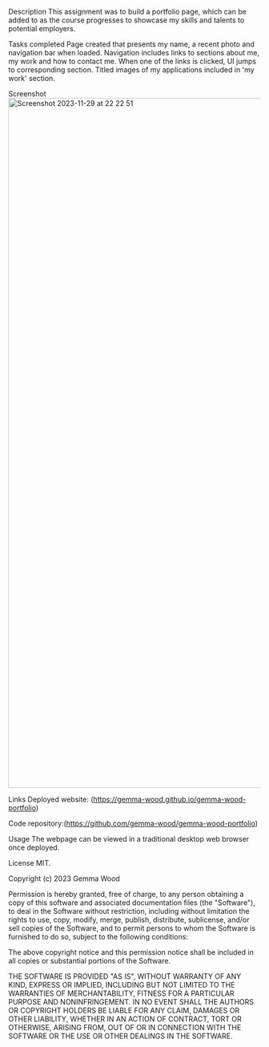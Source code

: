 Description
This assignment was to build a portfolio page, which can be added to as the course progresses to showcase my skills and talents to potential employers.

Tasks completed
Page created that presents my name, a recent photo and navigation bar when loaded.
Navigation includes links to sections about me, my work and how to contact me.
When one of the links is clicked, UI jumps to corresponding section.
Titled images of my applications included in 'my work' section.

Screenshot
<img width="1376" alt="Screenshot 2023-11-29 at 22 22 51" src="https://github.com/Gemma-Wood/gemma-wood-portfolio/assets/150028191/ddc50061-15a0-408b-adbf-96e5cc17d31c">

Links
Deployed website: (https://gemma-wood.github.io/gemma-wood-portfolio)

Code repository:(https://github.com/gemma-wood/gemma-wood-portfolio)

Usage
The webpage can be viewed in a traditional desktop web browser once deployed.

License
MIT.

Copyright (c) 2023 Gemma Wood

Permission is hereby granted, free of charge, to any person obtaining a copy of this software and associated documentation files (the "Software"), to deal in the Software without restriction, including without limitation the rights to use, copy, modify, merge, publish, distribute, sublicense, and/or sell copies of the Software, and to permit persons to whom the Software is furnished to do so, subject to the following conditions:

The above copyright notice and this permission notice shall be included in all copies or substantial portions of the Software.

THE SOFTWARE IS PROVIDED "AS IS", WITHOUT WARRANTY OF ANY KIND, EXPRESS OR IMPLIED, INCLUDING BUT NOT LIMITED TO THE WARRANTIES OF MERCHANTABILITY, FITNESS FOR A PARTICULAR PURPOSE AND NONINFRINGEMENT. IN NO EVENT SHALL THE AUTHORS OR COPYRIGHT HOLDERS BE LIABLE FOR ANY CLAIM, DAMAGES OR OTHER LIABILITY, WHETHER IN AN ACTION OF CONTRACT, TORT OR OTHERWISE, ARISING FROM, OUT OF OR IN CONNECTION WITH THE SOFTWARE OR THE USE OR OTHER DEALINGS IN THE SOFTWARE.
